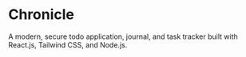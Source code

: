 # Chronicle
A modern, secure todo application, journal, and task tracker built with React.js, Tailwind CSS, and Node.js.
